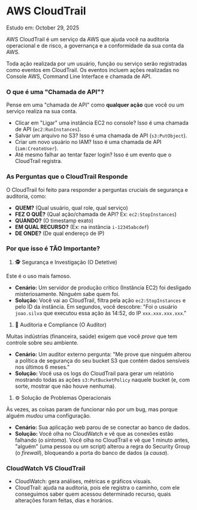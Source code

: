 # AWS CloudTrail

Estudo em: October 29, 2025

AWS CloudTrail é um serviço da AWS que ajuda você na auditoria operacional e de risco, a governança e a conformidade da sua conta da AWS.

Toda ação realizada por um usuário, função ou serviço serão registradas como eventos em CloudTrail. Os eventos incluem ações realizadas no Console AWS, Command Line Interface e chamada de API.

### O que é uma "Chamada de API"?

Pense em uma "chamada de API" como **qualquer ação** que você ou um serviço realiza na sua conta.

- Clicar em "Ligar" uma instância EC2 no console? Isso é uma chamada de API (`ec2:RunInstances`).
- Salvar um arquivo no S3? Isso é uma chamada de API (`s3:PutObject`).
- Criar um novo usuário no IAM? Isso é uma chamada de API (`iam:CreateUser`).
- Até mesmo falhar ao tentar fazer login? Isso é um evento que o CloudTrail registra.

### As Perguntas que o CloudTrail Responde

O CloudTrail foi feito para responder a perguntas cruciais de segurança e auditoria, como:

- **QUEM?** (Qual usuário, qual role, qual serviço)
- **FEZ O QUÊ?** (Qual ação/chamada de API? Ex: `ec2:StopInstances`)
- **QUANDO?** (O timestamp exato)
- **EM QUAL RECURSO?** (Ex: na instância `i-12345abcdef`)
- **DE ONDE?** (De qual endereço de IP)

### Por que isso é TÃO Importante?

1.  🕵️ Segurança e Investigação (O Detetive)

Este é o uso mais famoso.

- **Cenário:** Um servidor de produção crítico (Instância EC2) foi desligado misteriosamente. Ninguém sabe quem foi.
- **Solução:** Você vai ao CloudTrail, filtra pela ação `ec2:StopInstances` e pelo ID da instância. Em segundos, você descobre: "Foi o usuário `joao.silva` que executou essa ação às 14:52, do IP `xxx.xxx.xxx.xxx`."
1. 🧾 Auditoria e Compliance (O Auditor)

Muitas indústrias (financeira, saúde) exigem que você *prove* que tem controle sobre seu ambiente.

- **Cenário:** Um auditor externo pergunta: "Me prove que ninguém alterou a política de segurança do seu bucket S3 que contém dados sensíveis nos últimos 6 meses."
- **Solução:** Você usa os logs do CloudTrail para gerar um relatório mostrando todas as ações `s3:PutBucketPolicy` naquele bucket (e, com sorte, mostrar que não houve nenhuma).
1. ⚙️ Solução de Problemas Operacionais

Às vezes, as coisas param de funcionar não por um bug, mas porque alguém *mudou* uma configuração.

- **Cenário:** Sua aplicação web parou de se conectar ao banco de dados.
- **Solução:** Você olha no CloudWatch e vê que as conexões estão falhando (o *sintoma*). Você olha no CloudTrail e vê que 1 minuto antes, "alguém" (uma pessoa ou um script) alterou a regra do Security Group (o *firewall*), bloqueando a porta do banco de dados (a *causa*).

### CloudWatch VS CloudTrail

- CloudWatch: gera análises, métricas e gráficos visuais.
- CloudTrail: ajuda na auditoria, pois ele registra o caminho, com ele conseguimos saber quem acessou determinado recurso, quais alterações foram feitas, dias e horários.